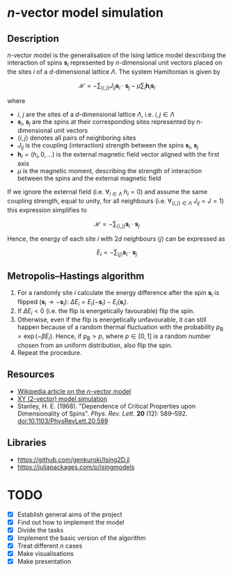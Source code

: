 # $n$-vector model simulation

## Description
$n$-vector model is the generalisation of the Ising lattice model describing the interaction of spins $\mathbf{s}_{i}$ represented by $n$-dimensional unit vectors placed on the sites $i$ of a $d$-dimensional lattice $\Lambda$. The system Hamiltonian is given by

```math
\mathcal{H} = - \sum_{\langle i,j \rangle} J_{ij} \mathbf{s}_{i} \cdot \mathbf{s}_{j} - \mu \sum_{i} \mathbf{h}_{i} \mathbf{s}_{i}
```

where
- $`i`$, $`j`$ are the sites of a $d$-dimensional lattice $\Lambda$, i.e. $`i, j \in \Lambda`$
- $`\mathbf{s}_{i}`$, $`\mathbf{s}_{j}`$ are the spins at their corresponding sites represented by $`n`$-dimensional unit vectors
- $`\langle i,j \rangle`$ denotes all pairs of neighboring sites
- $`J_{ij}`$ is the coupling (interaction) strength between the spins $`\mathbf{s}_{i}`$, $`\mathbf{s}_{j}`$
- $`\mathbf{h}_{i} = (h_i, 0, ...)`$ is the external magnetic field vector aligned with the first axis
- $`\mu`$ is the magnetic moment, describing the strength of interaction between the spins and the external magnetic field


If we ignore the external field (i.e. $`\forall_{i \in \Lambda} ~ h_i = 0`$) and assume the same coupling strength, equal to unity, for all neighbours (i.e. $`\forall_{\langle i, j \rangle \in \Lambda} ~ J_{ij} = J = 1`$) this expression simplifies to

```math
\mathcal{H} = - \sum_{\langle i,j \rangle}\mathbf{s}_{i} \cdot \mathbf{s}_{j}
```

Hence, the energy of each site $i$ with $2d$ neighbours ${\langle j \rangle}$ can be expressed as

```math
E_i = - \sum_{\langle j \rangle}\mathbf{s}_{i} \cdot \mathbf{s}_{j}
```

## Metropolis–Hastings algorithm

1. For a randomly site $`i`$ calculate the energy difference after the spin $`\mathbf{s}_{i}`$ is flipped ($`\mathbf{s}_{i} \to -\mathbf{s}_{i}`$):
 $`\Delta E_i = E_i(-\mathbf{s}_{i}) - E_i(\mathbf{s}_{i})`$.
2. If $`\Delta E_i < 0`$ (i.e. the flip is energetically favourable) flip the spin.
3. Otherwise, even if the flip is energetically unfavourable, it can still happen because of a random thermal fluctuation with the probability $`p_{\text{B}} = \exp(-\beta E_i).`$ Hence, if $`p_{\text{B}} > p`$, where $`p \in [0, 1]`$ is a random number chosen from an uniform distribution, also flip the spin.
4. Repeat the procedure.

## Resources
- [Wikipedia article on the $n$-vector model](https://en.wikipedia.org/wiki/N-vector_model)
- [XY (2-vector) model simulation](https://kjslag.github.io/XY/)
- Stanley, H. E. (1968). "Dependence of Critical Properties upon Dimensionality of Spins". *Phys. Rev. Lett*. **20** (12): 589–592. [doi:10.1103/PhysRevLett.20.589](https://doi.org/10.1103%2FPhysRevLett.20.589)
## Libraries
- https://github.com/genkuroki/Ising2D.jl
- https://juliapackages.com/p/isingmodels

# TODO

- [x] Establish general aims of the project 
- [x] Find out how to implement the model
- [x] Divide the tasks
- [x] Implement the basic version of the algorithm
- [x] Treat different $n$ cases
- [x] Make visualisations
- [x] Make presentation
